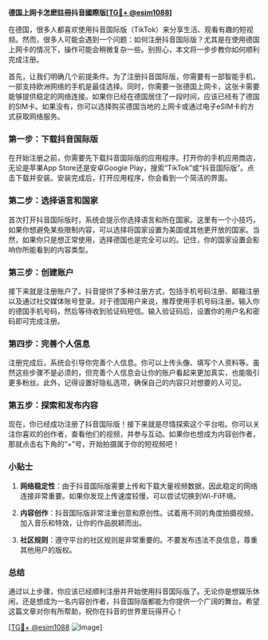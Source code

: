**德国上网卡怎麽註冊抖音國際版[[TG💪+ @esim1088](https://t.me/s/esim1088)]**

在德国，很多人都喜欢使用抖音国际版（TikTok）来分享生活、观看有趣的短视频。然而，很多人可能会遇到一个问题：如何注册抖音国际版？尤其是在使用德国上网卡的情况下，操作可能会稍微复杂一些。别担心，本文将一步步教你如何顺利完成注册。

首先，让我们明确几个前提条件。为了注册抖音国际版，你需要有一部智能手机，一部支持欧洲网络的手机是最佳选择。同时，你需要一张德国上网卡，这张卡需要能够提供稳定的网络连接。如果你已经在德国居住了一段时间，应该已经有了德国的SIM卡。如果没有，你可以选择购买德国当地的上网卡或通过电子eSIM卡的方式获取网络服务。

### 第一步：下载抖音国际版

在开始注册之前，你需要先下载抖音国际版的应用程序。打开你的手机应用商店，无论是苹果App Store还是安卓Google Play，搜索“TikTok”或“抖音国际版”。点击下载并安装。安装完成后，打开应用程序，你会看到一个简洁的界面。

### 第二步：选择语言和国家

首次打开抖音国际版时，系统会提示你选择语言和所在国家。这里有一个小技巧，如果你想避免某些限制内容，可以选择将国家设置为美国或其他更开放的国家。当然，如果你只是想正常使用，选择德国也是完全可以的。记住，你的国家设置会影响你所能看到的内容类型。

### 第三步：创建账户

接下来就是注册账户了。抖音提供了多种注册方式，包括手机号码注册、邮箱注册以及通过社交媒体账号登录。对于德国用户来说，推荐使用手机号码注册。输入你的德国手机号码，然后等待收到验证码短信。输入验证码后，设置你的用户名和密码即可完成注册。

### 第四步：完善个人信息

注册完成后，系统会引导你完善个人信息。你可以上传头像、填写个人资料等。虽然这些步骤不是必须的，但完善个人信息会让你的账户看起来更加真实，也能吸引更多粉丝。此外，记得设置好隐私选项，确保自己的内容只对想要的人可见。

### 第五步：探索和发布内容

现在，你已经成功注册了抖音国际版！接下来就是尽情探索这个平台啦。你可以关注你喜欢的创作者，查看他们的视频，并参与互动。如果你也想成为内容创作者，那就点击右下角的“+”号，开始拍摄属于你的短视频吧！

### 小贴士

1. **网络稳定性**：由于抖音国际版需要上传和下载大量视频数据，因此稳定的网络连接非常重要。如果你发现上传速度较慢，可以尝试切换到Wi-Fi环境。
   
2. **内容创作**：抖音国际版非常注重创意和原创性。试着用不同的角度拍摄视频，加入音乐和特效，让你的作品脱颖而出。

3. **社区规则**：遵守平台的社区规则是非常重要的。不要发布违法不良信息，尊重其他用户的版权。

### 总结

通过以上步骤，你应该已经顺利注册并开始使用抖音国际版了。无论你是想娱乐休闲，还是想成为一名内容创作者，抖音国际版都能为你提供一个广阔的舞台。希望这篇文章对你有所帮助，祝你在抖音的世界里玩得开心！

[[TG💪+ @esim1088](https://t.me/s/esim1088) ![Image](https://i.postimg.cc/4NQfJmqS/Snipaste-2025-05-13-00-14-12.png)]